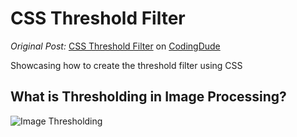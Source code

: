 # CSS Threshold Filter

*Original Post:* [CSS Threshold Filter](https://www.coding-dude.com/wp/css/css-threshold-filter/) on [CodingDude](https://www.coding-dude.com/wp/)

Showcasing how to create the threshold filter using CSS

## What is Thresholding in Image Processing?

![Image Thresholding](https://www.coding-dude.com/wp/wp-content/uploads/2023/08/image-thresholding.gif)